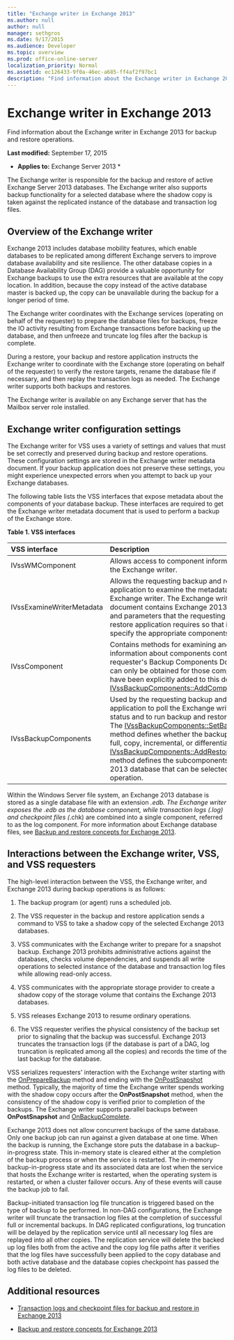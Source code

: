 ```yaml
---
title: "Exchange writer in Exchange 2013"
ms.author: null
author: null
manager: sethgros
ms.date: 9/17/2015
ms.audience: Developer
ms.topic: overview
ms.prod: office-online-server
localization_priority: Normal
ms.assetid: ec126433-9f0a-46ec-a685-ff4af2f97bc1
description: "Find information about the Exchange writer in Exchange 2013 for backup and restore operations."
---
```


# Exchange writer in Exchange 2013

Find information about the Exchange writer in Exchange 2013 for backup and restore operations.
  
 **Last modified:** September 17, 2015 
  
 * **Applies to:** Exchange Server 2013 * 
  
The Exchange writer is responsible for the backup and restore of active Exchange Server 2013 databases. The Exchange writer also supports backup functionality for a selected database where the shadow copy is taken against the replicated instance of the database and transaction log files. 
  
## Overview of the Exchange writer
<a name="bk_Overview"> </a>

Exchange 2013 includes database mobility features, which enable databases to be replicated among different Exchange servers to improve database availability and site resilience. The other database copies in a Database Availability Group (DAG) provide a valuable opportunity for Exchange backups to use the extra resources that are available at the copy location. In addition, because the copy instead of the active database master is backed up, the copy can be unavailable during the backup for a longer period of time. 
  
The Exchange writer coordinates with the Exchange services (operating on behalf of the requester) to prepare the database files for backups, freeze the IO activity resulting from Exchange transactions before backing up the database, and then unfreeze and truncate log files after the backup is complete.
  
During a restore, your backup and restore application instructs the Exchange writer to coordinate with the Exchange store (operating on behalf of the requester) to verify the restore targets, rename the database file if necessary, and then replay the transaction logs as needed. The Exchange writer supports both backups and restores.
  
The Exchange writer is available on any Exchange server that has the Mailbox server role installed. 
  
## Exchange writer configuration settings
<a name="bk_ExchangeWriterConfig"> </a>

The Exchange writer for VSS uses a variety of settings and values that must be set correctly and preserved during backup and restore operations. These configuration settings are stored in the Exchange writer metadata document. If your backup application does not preserve these settings, you might experience unexpected errors when you attempt to back up your Exchange databases. 
  
The following table lists the VSS interfaces that expose metadata about the components of your database backup. These interfaces are required to get the Exchange writer metadata document that is used to perform a backup of the Exchange store.
  
**Table 1. VSS interfaces**

|**VSS interface**|**Description**|
|:-----|:-----|
|IVssWMComponent  <br/> |Allows access to component information stored in the Exchange writer.  <br/> |
|IVssExamineWriterMetadata  <br/> |Allows the requesting backup and restore application to examine the metadata of the Exchange writer. The Exchange writer metadata document contains Exchange 2013-specific values and parameters that the requesting backup and restore application requires so that it can correctly specify the appropriate components for backup.  <br/> |
|IVssComponent  <br/> |Contains methods for examining and modifying information about components contained in a requester's Backup Components Document. Objects can only be obtained for those components that have been explicitly added to this document by the [IVssBackupComponents::AddComponent](http://msdn.microsoft.com/en-us/library/windows/desktop/aa382646%28v=vs.85%29.aspx) method.  <br/> |
|IVssBackupComponents  <br/> |Used by the requesting backup and restore application to poll the Exchange writer about file status and to run backup and restore operations. The [IVssBackupComponents::SetBackupState ](http://msdn.microsoft.com/en-us/library/windows/desktop/aa382833%28v=vs.85%29.aspx) method defines whether the backup operation is a full, copy, incremental, or differential backup. The [IVssBackupComponents::AddRestoreSubcomponent](http://msdn.microsoft.com/en-us/library/windows/desktop/aa382649%28v=vs.85%29.aspx) method defines the subcomponents of an Exchange 2013 database that can be selected for a restore operation.  <br/> |
   
Within the Windows Server file system, an Exchange 2013 database is stored as a single database file with an extension *.edb. The Exchange writer exposes the *.edb as the database component, while transaction logs (*.log) and checkpoint files (*.chk) are combined into a single component, referred to as the log component. For more information about Exchange database files, see [Backup and restore concepts for Exchange 2013](backup-and-restore-concepts-for-exchange-2013.md).
  
## Interactions between the Exchange writer, VSS, and VSS requesters
<a name="bk_interactions"> </a>

The high-level interaction between the VSS, the Exchange writer, and Exchange 2013 during backup operations is as follows:
  
1. The backup program (or agent) runs a scheduled job. 
    
2. The VSS requester in the backup and restore application sends a command to VSS to take a shadow copy of the selected Exchange 2013 databases. 
    
3. VSS communicates with the Exchange writer to prepare for a snapshot backup. Exchange 2013 prohibits administrative actions against the databases, checks volume dependencies, and suspends all write operations to selected instance of the database and transaction log files while allowing read-only access. 
    
4. VSS communicates with the appropriate storage provider to create a shadow copy of the storage volume that contains the Exchange 2013 databases. 
    
5. VSS releases Exchange 2013 to resume ordinary operations. 
    
6. The VSS requester verifies the physical consistency of the backup set prior to signaling that the backup was successful. Exchange 2013 truncates the transaction logs (if the database is part of a DAG, log truncation is replicated among all the copies) and records the time of the last backup for the database.
    
VSS serializes requesters' interaction with the Exchange writer starting with the [OnPrepareBackup](http://msdn.microsoft.com/en-us/library/windows/desktop/aa381571%28v=vs.85%29.aspx) method and ending with the [OnPostSnapshot](http://msdn.microsoft.com/en-us/library/windows/desktop/aa381568%28v=vs.85%29.aspx) method. Typically, the majority of time the Exchange writer spends working with the shadow copy occurs after the **OnPostSnapshot** method, when the consistency of the shadow copy is verified prior to completion of the backups. The Exchange writer supports parallel backups between **OnPostSnapshot** and [OnBackupComplete](http://msdn.microsoft.com/en-us/library/windows/desktop/aa381557%28v=vs.85%29.aspx).
  
Exchange 2013 does not allow concurrent backups of the same database. Only one backup job can run against a given database at one time. When the backup is running, the Exchange store puts the database in a backup-in-progress state. This in-memory state is cleared either at the completion of the backup process or when the service is restarted. The in-memory backup-in-progress state and its associated data are lost when the service that hosts the Exchange writer is restarted, when the operating system is restarted, or when a cluster failover occurs. Any of these events will cause the backup job to fail.
  
Backup-initiated transaction log file truncation is triggered based on the type of backup to be performed. In non-DAG configurations, the Exchange writer will truncate the transaction log files at the completion of successful full or incremental backups. In DAG replicated configurations, log truncation will be delayed by the replication service until all necessary log files are replayed into all other copies. The replication service will delete the backed up log files both from the active and the copy log file paths after it verifies that the log files have successfully been applied to the copy database and both active database and the database copies checkpoint has passed the log files to be deleted.
  
## Additional resources
<a name="bk_AdditionalResources"> </a>

- [Transaction logs and checkpoint files for backup and restore in Exchange 2013](transaction-logs-and-checkpoint-files-for-backup-and-restore-in-exchange-2013.md)
    
- [Backup and restore concepts for Exchange 2013](backup-and-restore-concepts-for-exchange-2013.md)
    

